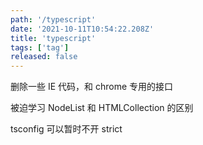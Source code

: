 ```yaml
---
path: '/typescript'
date: '2021-10-11T10:54:22.208Z'
title: 'typescript'
tags: ['tag']
released: false
---
```


删除一些 IE 代码，和 chrome 专用的接口

被迫学习 NodeList 和 HTMLCollection 的区别

tsconfig 可以暂时不开 strict